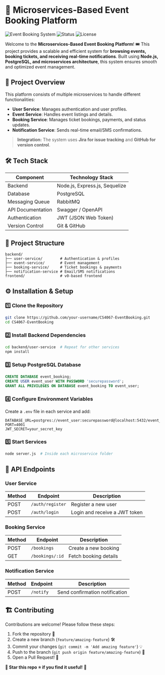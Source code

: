 # 🚀 Microservices-Based Event Booking Platform

![Event Booking System](https://img.shields.io/badge/Event--Booking-Microservices-blue.svg) ![Status](https://img.shields.io/badge/Status-Active-green.svg) ![License](https://img.shields.io/badge/License-MIT-yellow.svg)

Welcome to the **Microservices-Based Event Booking Platform**! 🎟️ This project provides a scalable and efficient system for **browsing events, booking tickets, and receiving real-time notifications**. Built using **Node.js, PostgreSQL, and microservices architecture**, this system ensures smooth and optimized event management.

## 📌 **Project Overview**
This platform consists of multiple microservices to handle different functionalities:

- **User Service**: Manages authentication and user profiles.
- **Event Service**: Handles event listings and details.
- **Booking Service**: Manages ticket bookings, payments, and status updates.
- **Notification Service**: Sends real-time email/SMS confirmations.

> **Integration:** The system uses **Jira for issue tracking** and **GitHub for version control**.

## 🛠 **Tech Stack**
| Component      | Technology Stack |
|--------------|----------------|
| Backend | Node.js, Express.js, Sequelize |
| Database | PostgreSQL |
| Messaging Queue | RabbitMQ |
| API Documentation | Swagger / OpenAPI |
| Authentication | JWT (JSON Web Token) |
| Version Control | Git & GitHub |

## 📂 **Project Structure**
```
backend/
├── user-service/        # Authentication & profiles
├── event-service/       # Event management
├── booking-service/     # Ticket bookings & payments
├── notification-service # Email/SMS notifications
frontend/                # v0-based frontend
```

## ⚙️ **Installation & Setup**
### **1️⃣ Clone the Repository**
```bash
git clone https://github.com/your-username/CS4067-EventBooking.git
cd CS4067-EventBooking
```
### **2️⃣ Install Backend Dependencies**
```bash
cd backend/user-service  # Repeat for other services
npm install
```
### **3️⃣ Setup PostgreSQL Database**
```sql
CREATE DATABASE event_booking;
CREATE USER event_user WITH PASSWORD 'securepassword';
GRANT ALL PRIVILEGES ON DATABASE event_booking TO event_user;
```

### **4️⃣ Configure Environment Variables**
Create a `.env` file in each service and add:
```
DATABASE_URL=postgres://event_user:securepassword@localhost:5432/event_booking
PORT=4001
JWT_SECRET=your_secret_key
```

### **5️⃣ Start Services**
```bash
node server.js  # Inside each microservice folder
```

## 🔗 **API Endpoints**
### **User Service**
| Method | Endpoint | Description |
|--------|----------|------------|
| POST | `/auth/register` | Register a new user |
| POST | `/auth/login` | Login and receive a JWT token |

### **Booking Service**
| Method | Endpoint | Description |
|--------|----------|------------|
| POST | `/bookings` | Create a new booking |
| GET | `/bookings/:id` | Fetch booking details |

### **Notification Service**
| Method | Endpoint | Description |
|--------|----------|------------|
| POST | `/notify` | Send confirmation notification |

## 🏗 **Contributing**
Contributions are welcome! Please follow these steps:
1. Fork the repository 📌
2. Create a new branch (`feature/amazing-feature`) 🛠
3. Commit your changes (`git commit -m 'Add amazing feature'`) 💡
4. Push to the branch (`git push origin feature/amazing-feature`) 🚀
5. Open a Pull Request! 🎉


**📌 Star this repo ⭐ if you find it useful!** 🎉

